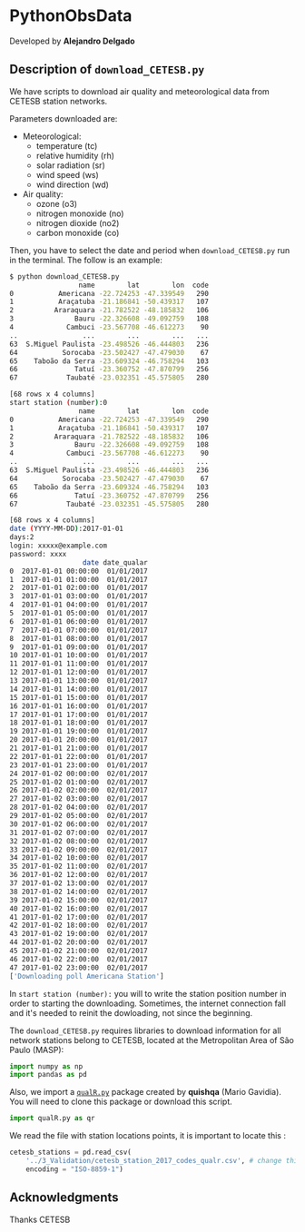 # PythonObsData
Developed by **Alejandro Delgado**

## Description of `download_CETESB.py`
We have scripts to download air quality and meteorological data from CETESB station networks.

Parameters downloaded are:
- Meteorological:
  * temperature (tc)
  * relative humidity (rh)
  * solar radiation (sr)
  * wind speed (ws)
  * wind direction (wd)
- Air quality:
  * ozone (o3)
  * nitrogen monoxide (no)
  * nitrogen dioxide (no2)
  * carbon monoxide (co)


Then, you have to select the date and period when `download_CETESB.py` run in the terminal. The follow is an example:

```bash
$ python download_CETESB.py 
                 name        lat        lon  code
0           Americana -22.724253 -47.339549   290
1           Araçatuba -21.186841 -50.439317   107
2          Araraquara -21.782522 -48.185832   106
3               Bauru -22.326608 -49.092759   108
4             Cambuci -23.567708 -46.612273    90
..                ...        ...        ...   ...
63  S.Miguel Paulista -23.498526 -46.444803   236
64           Sorocaba -23.502427 -47.479030    67
65    Taboão da Serra -23.609324 -46.758294   103
66              Tatuí -23.360752 -47.870799   256
67            Taubaté -23.032351 -45.575805   280

[68 rows x 4 columns]
start station (number):0
                 name        lat        lon  code
0           Americana -22.724253 -47.339549   290
1           Araçatuba -21.186841 -50.439317   107
2          Araraquara -21.782522 -48.185832   106
3               Bauru -22.326608 -49.092759   108
4             Cambuci -23.567708 -46.612273    90
..                ...        ...        ...   ...
63  S.Miguel Paulista -23.498526 -46.444803   236
64           Sorocaba -23.502427 -47.479030    67
65    Taboão da Serra -23.609324 -46.758294   103
66              Tatuí -23.360752 -47.870799   256
67            Taubaté -23.032351 -45.575805   280

[68 rows x 4 columns]
date (YYYY-MM-DD):2017-01-01
days:2
login: xxxxx@example.com
password: xxxx
                  date date_qualar
0  2017-01-01 00:00:00  01/01/2017
1  2017-01-01 01:00:00  01/01/2017
2  2017-01-01 02:00:00  01/01/2017
3  2017-01-01 03:00:00  01/01/2017
4  2017-01-01 04:00:00  01/01/2017
5  2017-01-01 05:00:00  01/01/2017
6  2017-01-01 06:00:00  01/01/2017
7  2017-01-01 07:00:00  01/01/2017
8  2017-01-01 08:00:00  01/01/2017
9  2017-01-01 09:00:00  01/01/2017
10 2017-01-01 10:00:00  01/01/2017
11 2017-01-01 11:00:00  01/01/2017
12 2017-01-01 12:00:00  01/01/2017
13 2017-01-01 13:00:00  01/01/2017
14 2017-01-01 14:00:00  01/01/2017
15 2017-01-01 15:00:00  01/01/2017
16 2017-01-01 16:00:00  01/01/2017
17 2017-01-01 17:00:00  01/01/2017
18 2017-01-01 18:00:00  01/01/2017
19 2017-01-01 19:00:00  01/01/2017
20 2017-01-01 20:00:00  01/01/2017
21 2017-01-01 21:00:00  01/01/2017
22 2017-01-01 22:00:00  01/01/2017
23 2017-01-01 23:00:00  01/01/2017
24 2017-01-02 00:00:00  02/01/2017
25 2017-01-02 01:00:00  02/01/2017
26 2017-01-02 02:00:00  02/01/2017
27 2017-01-02 03:00:00  02/01/2017
28 2017-01-02 04:00:00  02/01/2017
29 2017-01-02 05:00:00  02/01/2017
30 2017-01-02 06:00:00  02/01/2017
31 2017-01-02 07:00:00  02/01/2017
32 2017-01-02 08:00:00  02/01/2017
33 2017-01-02 09:00:00  02/01/2017
34 2017-01-02 10:00:00  02/01/2017
35 2017-01-02 11:00:00  02/01/2017
36 2017-01-02 12:00:00  02/01/2017
37 2017-01-02 13:00:00  02/01/2017
38 2017-01-02 14:00:00  02/01/2017
39 2017-01-02 15:00:00  02/01/2017
40 2017-01-02 16:00:00  02/01/2017
41 2017-01-02 17:00:00  02/01/2017
42 2017-01-02 18:00:00  02/01/2017
43 2017-01-02 19:00:00  02/01/2017
44 2017-01-02 20:00:00  02/01/2017
45 2017-01-02 21:00:00  02/01/2017
46 2017-01-02 22:00:00  02/01/2017
47 2017-01-02 23:00:00  02/01/2017
['Downloading poll Americana Station']
```
In `start station (number):` you will to write the station position number in order to starting the downloading. 
Sometimes, the internet connection fall and it's needed to reinit the dowloading, not since the beginning. 

The `download_CETESB.py` requires libraries to download information for all network stations belong to CETESB, located at the Metropolitan Area of São Paulo (MASP):

```python
import numpy as np
import pandas as pd
```

Also, we import a [`qualR.py`](https://github.com/quishqa/qualR.py/blob/master/qualR.py) package created by **quishqa** (Mario Gavidia). You will need to clone this package or download this script.

```python
import qualR.py as qr
```
We read the file with station locations points, it is important to locate this :

```python
cetesb_stations = pd.read_csv(
    '../3_Validation/cetesb_station_2017_codes_qualr.csv', # change this path if it's needed
    encoding = "ISO-8859-1")
```
## Acknowledgments
Thanks CETESB


